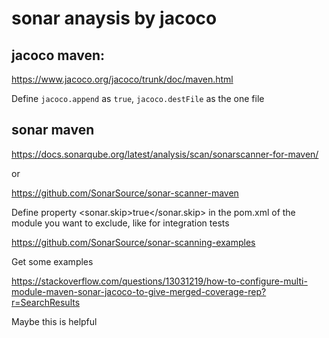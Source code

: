 # sonar anaysis by jacoco

## jacoco maven:

https://www.jacoco.org/jacoco/trunk/doc/maven.html

Define `jacoco.append` as `true`, `jacoco.destFile` as the one file

## sonar maven

https://docs.sonarqube.org/latest/analysis/scan/sonarscanner-for-maven/

or 

https://github.com/SonarSource/sonar-scanner-maven

Define property <sonar.skip>true</sonar.skip> in the pom.xml of the module you want to exclude, like for integration tests

https://github.com/SonarSource/sonar-scanning-examples

Get some examples

https://stackoverflow.com/questions/13031219/how-to-configure-multi-module-maven-sonar-jacoco-to-give-merged-coverage-rep?r=SearchResults

Maybe this is helpful